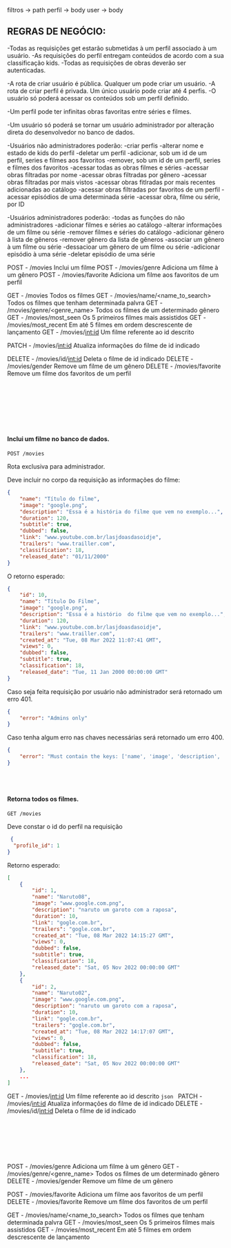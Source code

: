 filtros -> path
perfil -> body
user -> body



## REGRAS DE NEGÓCIO:
-Todas as requisições get estarão submetidas à um perfil associado à um usuário.
-As requisições do perfil entregam conteúdos de acordo com a sua classificação kids.
-Todas as requisições de obras deverão ser autenticadas.

-A rota de criar usuário é pública. Qualquer um pode criar um usuário.
-A rota de criar perfil é privada. Um único usuário pode criar até 4 perfis.
-O usuário só poderá acessar os conteúdos sob um perfil definido.

-Um perfil pode ter infinitas obras favoritas entre séries e filmes.

-Um usuário só poderá se tornar um usuário administrador por alteração direta do desenvolvedor no banco de dados.

-Usuários não administradores poderão:
    -criar perfis
    -alterar nome e estado de kids do perfil
    -deletar um perfil
    -adicionar, sob um id de um perfil, series e filmes aos favoritos
    -remover, sob um id de um perfil, series e filmes dos favoritos
    -acessar todas as obras filmes e séries
    -acessar obras filtradas por nome
    -acessar obras filtradas por gênero
    -acessar obras filtradas por mais vistos
    -acessar obras fitlradas por mais recentes adicionadas ao catálogo
    -acessar obras filtradas por favoritos de um perfil
    -acessar episódios de uma determinada série
    -acessar obra, filme ou série, por ID


-Usuários administradores poderão:
    -todas as funções do não administradores
    -adicionar filmes e séries ao catálogo
    -alterar informações de um filme ou série
    -remover filmes e séries do catálogo
    -adicionar gênero à lista de gêneros
    -remover gênero da lista de gêneros
    -associar um gênero à um filme ou série
    -dessacioar um gênero de um filme ou série
    -adicionar episódio à uma série
    -deletar episódio de uma série



POST - /movies                                      Inclui um filme
POST - /movies/genre                                Adiciona um filme à um gênero
POST - /movies/favorite                             Adiciona um filme aos favoritos de um perfil

GET - /movies                                       Todos os filmes
GET - /movies/name/<name_to_search>                 Todos os filmes que tenham determinada palvra
GET - /movies/genre/<genre_name>                    Todos os filmes de um determinado gênero
GET - /movies/most_seen                             Os 5 primeiros filmes mais assistidos
GET - /movies/most_recent                           Em até 5 filmes em ordem descrescente de lançamento
GET - /movies/<int:id>                              Um filme referente ao id descrito

PATCH - /movies/<int:id>                            Atualiza informações do filme de id indicado

DELETE - /movies/id/<int:id>                        Deleta o filme de id indicado
DELETE - /movies/gender                             Remove um filme de um gênero
DELETE - /movies/favorite                           Remove um filme dos favoritos de um perfil




<br/>
<br/>
<br/>
<br/>
<br/>
<br/>



#### Inclui um filme no banco de dados.
```http
POST /movies
```
Rota exclusiva para administrador.

Deve incluir no corpo da requisição as informações do filme:
```json
{
	"name": "Título do filme",
	"image": "google.png",
	"description": "Essa é a história do filme que vem no exemplo...",
	"duration": 120,
	"subtitle": true,
	"dubbed": false,
	"link": "www.youtube.com.br/lasjdoasdasoidje",
	"trailers": "www.trailler.com",
	"classification": 18,
	"released_date": "01/11/2000"
}
```

O retorno esperado:
```json
{
	"id": 10,
	"name": "Título Do Filme",
	"image": "google.png",
	"description": "Essa é a histório  do filme que vem no exemplo...",
	"duration": 120,
	"link": "www.youtube.com.br/lasjdoasdasoidje",
	"trailers": "www.trailler.com",
	"created_at": "Tue, 08 Mar 2022 11:07:41 GMT",
	"views": 0,
	"dubbed": false,
	"subtitle": true,
	"classification": 18,
	"released_date": "Tue, 11 Jan 2000 00:00:00 GMT"
}
```

Caso seja feita requisição por usuário não administrador será retornado um erro 401.
``` json
{
	"error": "Admins only"
}
```
Caso tenha algum erro nas chaves necessárias será retornado um erro 400.
``` json
{
	"error": "Must contain the keys: ['name', 'image', 'description', 'duration', 'trailers', 'link', 'subtitle', 'dubbed', 'classification', 'released_date']"
}
```
<br/>
<br/>

#### Retorna todos os filmes.
```http
GET /movies 
```
Deve constar o id do perfil na requisição
```json
 {
  "profile_id": 1
}
```
Retorno esperado:
```json
[
	{
		"id": 1,
		"name": "Naruto08",
		"image": "www.google.com.png",
		"description": "naruto um garoto com a raposa",
		"duration": 10,
		"link": "gogle.com.br",
		"trailers": "gogle.com.br",
		"created_at": "Tue, 08 Mar 2022 14:15:27 GMT",
		"views": 0,
		"dubbed": false,
		"subtitle": true,
		"classification": 18,
		"released_date": "Sat, 05 Nov 2022 00:00:00 GMT"
	},
	{
		"id": 2,
		"name": "Naruto02",
		"image": "www.google.com.png",
		"description": "naruto um garoto com a raposa",
		"duration": 10,
		"link": "gogle.com.br",
		"trailers": "gogle.com.br",
		"created_at": "Tue, 08 Mar 2022 14:17:07 GMT",
		"views": 0,
		"dubbed": false,
		"subtitle": true,
		"classification": 18,
		"released_date": "Sat, 05 Nov 2022 00:00:00 GMT"
	},
	...
]
```



GET - /movies/<int:id>                              Um filme referente ao id descrito
```json ```
PATCH - /movies/<int:id>                            Atualiza informações do filme de id indicado
DELETE - /movies/id/<int:id>                        Deleta o filme de id indicado

```json 
```
```json 
```
```json 
```
```json 
```
```json 
```
```json 
```
```json 
```

POST - /movies/genre                                Adiciona um filme à um gênero
GET - /movies/genre/<genre_name>                    Todos os filmes de um determinado gênero
DELETE - /movies/gender                             Remove um filme de um gênero

POST - /movies/favorite                             Adiciona um filme aos favoritos de um perfil
DELETE - /movies/favorite                           Remove um filme dos favoritos de um perfil


GET - /movies/name/<name_to_search>                 Todos os filmes que tenham determinada palvra
GET - /movies/most_seen                             Os 5 primeiros filmes mais assistidos
GET - /movies/most_recent                           Em até 5 filmes em ordem descrescente de lançamento


